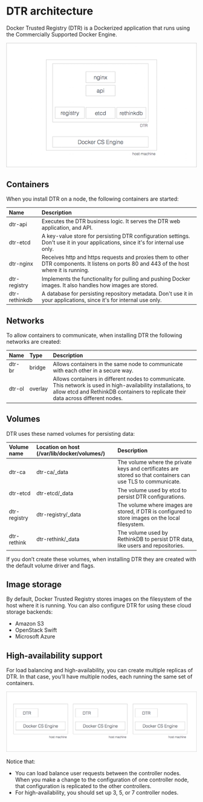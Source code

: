 <!--[metadata]>
+++
title = "Architecture"
description = "Learn about the architecture of Docker Trusted Registry."
keywords = ["docker, registry, dtr, architecture"]
[menu.main]
parent="workw_dtr"
identifier="dtr_architecture"
weight=20
+++
<![end-metadata]-->

# DTR architecture

Docker Trusted Registry (DTR) is a Dockerized application that runs
using the Commercially Supported Docker Engine.

<!-- TODO: add architecture diagram -->
![](images/architecture-1.png)


## Containers

When you install DTR on a node, the following containers are started:

| Name          | Description                                                                                                                                |
|:--------------|:-------------------------------------------------------------------------------------------------------------------------------------------|
| dtr-api       | Executes the DTR business logic. It serves the DTR web application, and API.                                                               |
| dtr-etcd      | A key-value store for persisting DTR configuration settings. Don't use it in your applications, since it's for internal use only.          |
| dtr-nginx     | Receives http and https requests and proxies them to other DTR components. It listens on ports 80 and 443 of the host where it is running. |
| dtr-registry  | Implements the functionality for pulling and pushing Docker images. It also handles how images are stored.                                 |
| dtr-rethinkdb | A database for persisting repository metadata. Don't use it in your applications, since it's for internal use only.                        |


## Networks

To allow containers to communicate, when installing DTR the following networks
are created:

| Name   | Type    | Description                                                                                                                                                                                          |
|:-------|:--------|:-----------------------------------------------------------------------------------------------------------------------------------------------------------------------------------------------------|
| dtr-br | bridge  | Allows containers in the same node to communicate with each other in a secure way.                                                                                                                   |
| dtr-ol | overlay | Allows containers in different nodes to communicate. This network is used in high-availability installations, to allow etcd and RethinkDB containers to replicate their data across different nodes. |


## Volumes

DTR uses these named volumes for persisting data:

| Volume name  | Location on host (/var/lib/docker/volumes/) | Description                                                                                                  |
|:-------------|:--------------------------------------------|:-------------------------------------------------------------------------------------------------------------|
| dtr-ca       | dtr-ca/_data                                | The volume where the private keys and certificates are stored so that containers can use TLS to communicate. |
| dtr-etcd     | dtr-etcd/_data                              | The volume used by etcd to persist DTR configurations.                                                       |
| dtr-registry | dtr-registry/_data                          | The volume where images are stored, if DTR is configured to store images on the local filesystem.            |
| dtr-rethink  | dtr-rethink/_data                           | The volume used by RethinkDB to persist DTR data, like users and repositories.                               |

If you don’t create these volumes, when installing DTR they are created with
the default volume driver and flags.

## Image storage

By default, Docker Trusted Registry stores images on the filesystem of the host
where it is running.
You can also configure DTR for using these cloud storage backends:

* Amazon S3
* OpenStack Swift
* Microsoft Azure


## High-availability support
For load balancing and high-availability, you can create multiple replicas of
DTR. In that case, you’ll have multiple nodes, each running the
same set of containers.

<!--TODO: add diagram with 3 controllers -->

![](images/architecture-2.png)

Notice that:

* You can load balance user requests between the controller nodes.
When you make a change to the configuration of one controller node, that
configuration is replicated to the other controllers.
* For high-availability, you should set up 3, 5, or 7 controller nodes.

